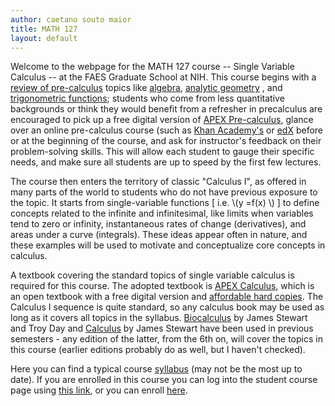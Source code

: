 ```yaml
---
author: caetano souto maior
title: MATH 127
layout: default
---
```


Welcome to the webpage for the MATH 127 course -- Single Variable Calculus -- at the FAES Graduate School at NIH. This course begins with a [review of pre-calculus](http://faesmath.github.io/files/diagnostic_tests.pdf) topics like [algebra](https://stewartcalculus.com/data/BIOCALCULUS_CPS/upfiles/bio_reviewofalgebra.pdf),<!-- https://stewartcalculus.com/data/CALCULUS_8E/upfiles/6e_reviewofalgebra.pdf --> [analytic geometry](https://stewartcalculus.com/data/BIOCALCULUS_CPS/upfiles/bio_reviewofanalgeom.pdf)  <!-- https://stewartcalculus.com/data/CALCULUS_8E/upfiles/6e_reviewofanalgeom.pdf-->, and [trigonometric functions](http://faesmath.github.io/files/calculus_reviewoftrig.pdf); students who come from less quantitative backgrounds or think they would benefit from a refresher in precalculus are encouraged to pick up a free digital version of [APEX Pre-calculus](https://drive.google.com/open?id=12b2cwH7afXhsYSDb-QCWKmFK2QCq7UfY), glance over an online pre-calculus course (such as [Khan Academy's](https://www.khanacademy.org/math/precalculus) or [edX](https://www.edx.org/course/precalculus) before or at the beginning of the course, and ask for instructor's feedback on their problem-solving skills. This will allow each student to gauge their specific needs, and make sure all students are up to speed by the first few lectures.

The course then enters the territory of classic "Calculus I", as offered in many parts of the world to students who do not have previous exposure to the topic. It starts from single-variable functions [ i.e. \\(y =f(x) \\) ] to define concepts related to the infinite and infinitesimal, like limits when variables tend to zero or infinity, instantaneous rates of change (derivatives), and areas under a curve (integrals).
These ideas appear often in nature, and these examples will be used to motivate and conceptualize core concepts in calculus.

A textbook covering the standard topics of single variable calculus is required for this course. The adopted textbook is [APEX Calculus](http://www.apexcalculus.com/), which is an open textbook with a free digital version and [affordable hard copies](http://www.apexcalculus.com/purchase). The Calculus I sequence is quite standard, so any calculus book may be used as long as it covers all topics in the syllabus.
[Biocalculus](https://www.cengage.com/c/biocalculus-calculus-probability-and-statistics-for-the-life-sciences-1e-stewart/9781305114036/) by James Stewart and Troy Day and [Calculus](https://www.cengage.com/c/calculus-8e-stewart/) by James Stewart have been used in previous semesters - any edition of the latter, from the 6th on, will cover the topics in this course (earlier editions probably do as well, but I haven't checked).

Here you can find a typical course [syllabus](http://faesmath.github.io/files/FAES_MATH127_FALL2019_syllabus.pdf) (may not be the most up to date).
If you are enrolled in this course you can log into the student course page using [this link](https://canvas.instructure.com/login/canvas), or you can enroll [here](https://faes.org/courses).

